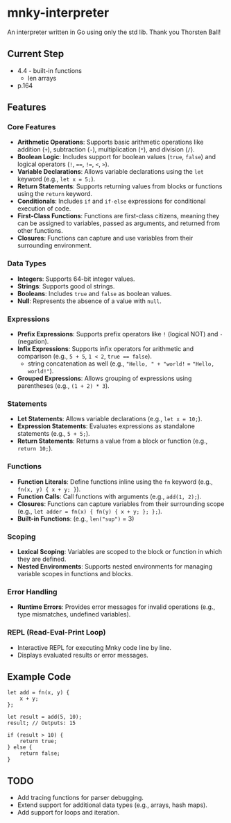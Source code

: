# mnky-interpreter

An interpreter written in Go using only the std lib. Thank you Thorsten Ball!

## Current Step

- 4.4 - built-in functions
  - len arrays
- p.164

## Features

### Core Features

- **Arithmetic Operations**: Supports basic arithmetic operations like addition (`+`), subtraction (`-`), multiplication (`*`), and division (`/`).
- **Boolean Logic**: Includes support for boolean values (`true`, `false`) and logical operators (`!`, `==`, `!=`, `<`, `>`).
- **Variable Declarations**: Allows variable declarations using the `let` keyword (e.g., `let x = 5;`).
- **Return Statements**: Supports returning values from blocks or functions using the `return` keyword.
- **Conditionals**: Includes `if` and `if-else` expressions for conditional execution of code.
- **First-Class Functions**: Functions are first-class citizens, meaning they can be assigned to variables, passed as arguments, and returned from other functions.
- **Closures**: Functions can capture and use variables from their surrounding environment.

### Data Types

- **Integers**: Supports 64-bit integer values.
- **Strings**: Supports good ol strings.
- **Booleans**: Includes `true` and `false` as boolean values.
- **Null**: Represents the absence of a value with `null`.

### Expressions

- **Prefix Expressions**: Supports prefix operators like `!` (logical NOT) and `-` (negation).
- **Infix Expressions**: Supports infix operators for arithmetic and comparison (e.g., `5 + 5`, `1 < 2`, `true == false`).
  - string concatenation as well (e.g., `"Hello, " + "world!` = `"Hello, world!"`).
- **Grouped Expressions**: Allows grouping of expressions using parentheses (e.g., `(1 + 2) * 3`).

### Statements

- **Let Statements**: Allows variable declarations (e.g., `let x = 10;`).
- **Expression Statements**: Evaluates expressions as standalone statements (e.g., `5 + 5;`).
- **Return Statements**: Returns a value from a block or function (e.g., `return 10;`).

### Functions

- **Function Literals**: Define functions inline using the `fn` keyword (e.g., `fn(x, y) { x + y; }`).
- **Function Calls**: Call functions with arguments (e.g., `add(1, 2);`).
- **Closures**: Functions can capture variables from their surrounding scope (e.g., `let adder = fn(x) { fn(y) { x + y; }; };`).
- **Built-in Functions**: (e.g., `len("sup")` = 3)

### Scoping

- **Lexical Scoping**: Variables are scoped to the block or function in which they are defined.
- **Nested Environments**: Supports nested environments for managing variable scopes in functions and blocks.

### Error Handling

- **Runtime Errors**: Provides error messages for invalid operations (e.g., type mismatches, undefined variables).

### REPL (Read-Eval-Print Loop)

- Interactive REPL for executing Mnky code line by line.
- Displays evaluated results or error messages.

## Example Code

```mnky
let add = fn(x, y) {
    x + y;
};

let result = add(5, 10);
result; // Outputs: 15

if (result > 10) {
    return true;
} else {
    return false;
}
```

## TODO

- Add tracing functions for parser debugging.
- Extend support for additional data types (e.g., arrays, hash maps).
- Add support for loops and iteration.
